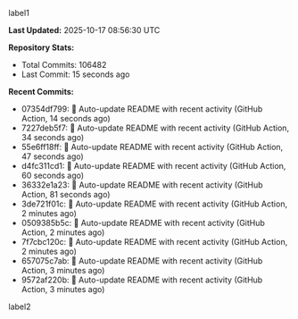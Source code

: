 
label1 
<!-- ACTIVITY_START -->
**Last Updated:** 2025-10-17 08:56:30 UTC

**Repository Stats:**
- Total Commits: 106482
- Last Commit: 15 seconds ago

**Recent Commits:**
- 07354df799: 🤖 Auto-update README with recent activity (GitHub Action, 14 seconds ago)
- 7227deb5f7: 🤖 Auto-update README with recent activity (GitHub Action, 34 seconds ago)
- 55e6ff18ff: 🤖 Auto-update README with recent activity (GitHub Action, 47 seconds ago)
- d4fc311cd1: 🤖 Auto-update README with recent activity (GitHub Action, 60 seconds ago)
- 36332e1a23: 🤖 Auto-update README with recent activity (GitHub Action, 81 seconds ago)
- 3de721f01c: 🤖 Auto-update README with recent activity (GitHub Action, 2 minutes ago)
- 0509385b5c: 🤖 Auto-update README with recent activity (GitHub Action, 2 minutes ago)
- 7f7cbc120c: 🤖 Auto-update README with recent activity (GitHub Action, 2 minutes ago)
- 657075c7ab: 🤖 Auto-update README with recent activity (GitHub Action, 3 minutes ago)
- 9572af220b: 🤖 Auto-update README with recent activity (GitHub Action, 3 minutes ago)
<!-- ACTIVITY_END -->

label2
